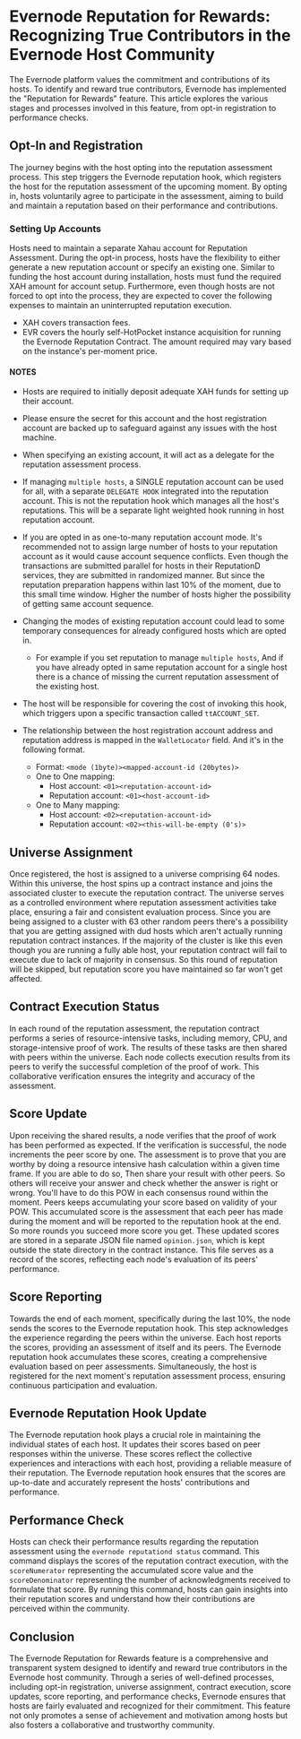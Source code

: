 # Evernode Reputation for Rewards: Recognizing True Contributors in the Evernode Host Community

The Evernode platform values the commitment and contributions of its hosts. To identify and reward true contributors, Evernode has implemented the "Reputation for Rewards" feature. This article explores the various stages and processes involved in this feature, from opt-in registration to performance checks.

## Opt-In and Registration

The journey begins with the host opting into the reputation assessment process. This step triggers the Evernode reputation hook, which registers the host for the reputation assessment of the upcoming moment. By opting in, hosts voluntarily agree to participate in the assessment, aiming to build and maintain a reputation based on their performance and contributions.

### Setting Up Accounts

Hosts need to maintain a separate Xahau account for Reputation Assessment. During the opt-in process, hosts have the flexibility to either generate a new reputation account or specify an existing one. Similar to funding the host account during installation, hosts must fund the required XAH amount for account setup. Furthermore, even though hosts are not forced to opt into the process, they are expected to cover the following expenses to maintain an uninterrupted reputation execution.

- XAH covers transaction fees.
- EVR covers the hourly self-HotPocket instance acquisition for running the Evernode Reputation Contract. The amount required may vary based on the instance's per-moment price.

#### NOTES 
- Hosts are required to initially deposit adequate XAH funds for setting up their account.
- Please ensure the secret for this account and the host registration account are backed up to safeguard against any issues with the host machine.
- When specifying an existing account, it will act as a delegate for the reputation assessment process.
- If managing `multiple hosts`, a SINGLE reputation account can be used for all, with a separate `DELEGATE HOOK` integrated into the reputation account. This is not the reputation hook which manages all the host's reputations. This will be a separate light weighted hook running in host reputation account.
- If you are opted in as one-to-many reputation account mode. It's recommended not to assign large number of hosts to your reputation account as it would cause account sequence conflicts. Even though the transactions are submitted parallel for hosts in their ReputationD services, they are submitted in randomized manner. But since the reputation preparation happens within last 10% of the moment, due to this small time window. Higher the number of hosts higher the possibility of getting same account sequence.
- Changing the modes of existing reputation account could lead to some temporary consequences for already configured hosts which are opted in.
  - For example if you set reputation to manage `multiple hosts`, And if you have already opted in same reputation account for a single host there is a chance of missing the current reputation assessment of the existing host.
- The host will be responsible for covering the cost of invoking this hook, which triggers upon a specific transaction called `ttACCOUNT_SET`.
- The relationship between the host registration account address and reputation address is mapped in the `WalletLocator` field. And it's in the following format.

  - Format: `<mode (1byte)><mapped-account-id (20bytes)>`
  - One to One mapping:
    - Host account: `<01><reputation-account-id>`
    - Reputation account: `<01><host-account-id>`
  - One to Many mapping:
    - Host account: `<02><reputation-account-id>`
    - Reputation account: `<02><this-will-be-empty (0's)>`

## Universe Assignment

Once registered, the host is assigned to a universe comprising 64 nodes. Within this universe, the host spins up a contract instance and joins the associated cluster to execute the reputation contract. The universe serves as a controlled environment where reputation assessment activities take place, ensuring a fair and consistent evaluation process.
Since you are being assigned to a cluster with 63 other random peers there's a possibility that you are getting assigned with dud hosts which aren't actually running reputation contract instances. If the majority of the cluster is like this even though you are running a fully able host, your reputation contract will fail to execute due to lack of majority in consensus. So this round of reputation will be skipped, but reputation score you have maintained so far won't get affected.

## Contract Execution Status

In each round of the reputation assessment, the reputation contract performs a series of resource-intensive tasks, including memory, CPU, and storage-intensive proof of work. The results of these tasks are then shared with peers within the universe. Each node collects execution results from its peers to verify the successful completion of the proof of work. This collaborative verification ensures the integrity and accuracy of the assessment.

## Score Update

Upon receiving the shared results, a node verifies that the proof of work has been performed as expected. If the verification is successful, the node increments the peer score by one.
The assessment is to prove that you are worthy by doing a resource intensive hash calculation within a given time frame. If you are able to do so, Then share your result with other peers. So others will receive your answer and check whether the answer is right or wrong. You'll have to do this POW in each consensus round within the moment. Peers keeps accumulating your score based on validity of your POW. This accumulated score is the assessment that each peer has made during the moment and will be reported to the reputation hook at the end. So more rounds you succeed more score you get.
These updated scores are stored in a separate JSON file named `opinion.json`, which is kept outside the state directory in the contract instance. This file serves as a record of the scores, reflecting each node's evaluation of its peers' performance.

## Score Reporting

Towards the end of each moment, specifically during the last 10%, the node sends the scores to the Evernode reputation hook. This step acknowledges the experience regarding the peers within the universe. Each host reports the scores, providing an assessment of itself and its peers. The Evernode reputation hook accumulates these scores, creating a comprehensive evaluation based on peer assessments. Simultaneously, the host is registered for the next moment's reputation assessment process, ensuring continuous participation and evaluation.

## Evernode Reputation Hook Update

The Evernode reputation hook plays a crucial role in maintaining the individual states of each host. It updates their scores based on peer responses within the universe. These scores reflect the collective experiences and interactions with each host, providing a reliable measure of their reputation. The Evernode reputation hook ensures that the scores are up-to-date and accurately represent the hosts' contributions and performance.

## Performance Check

Hosts can check their performance results regarding the reputation assessment using the `evernode reputationd status` command. This command displays the scores of the reputation contract execution, with the `scoreNumerator` representing the accumulated score value and the `scoreDenominator` representing the number of acknowledgments received to formulate that score. By running this command, hosts can gain insights into their reputation scores and understand how their contributions are perceived within the community.

## Conclusion

The Evernode Reputation for Rewards feature is a comprehensive and transparent system designed to identify and reward true contributors in the Evernode host community. Through a series of well-defined processes, including opt-in registration, universe assignment, contract execution, score updates, score reporting, and performance checks, Evernode ensures that hosts are fairly evaluated and recognized for their commitment. This feature not only promotes a sense of achievement and motivation among hosts but also fosters a collaborative and trustworthy community.